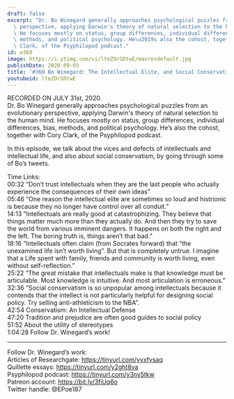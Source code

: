 ```yaml
---
draft: false
excerpt: "Dr. Bo Winegard generally approaches psychological puzzles from an evolutionary\
  \ perspective, applying Darwin's theory of natural selection to the human mind.\
  \ He focuses mostly on status, group differences, individual differences, bias,\
  \ methods, and political psychology. He\u2019s also the cohost, together with Cory\
  \ Clark, of the Psyphilopod podcast."
id: e360
image: https://i.ytimg.com/vi/lteZOrSDtwE/maxresdefault.jpg
publishDate: 2020-09-03
title: '#360 Bo Winegard: The Intellectual Elite, and Social Conservatism'
youtubeid: lteZOrSDtwE
---
```

RECORDED ON JULY 31st, 2020.  
Dr. Bo Winegard generally approaches psychological puzzles from an evolutionary perspective, applying Darwin's theory of natural selection to the human mind. He focuses mostly on status, group differences, individual differences, bias, methods, and political psychology. He’s also the cohost, together with Cory Clark, of the Psyphilopod podcast.

In this episode, we talk about the vices and defects of intellectuals and intellectual life, and also about social conservatism, by going through some of Bo’s tweets.

Time Links:  
00:32  “Don’t trust intellectuals when they are the last people who actually experience the consequences of their own ideas”  
05:46  “One reason the intellectual elite are sometimes so loud and histrionic is because they no longer have control over all conduit.”  
14:13  “Intellectuals are really good at catastrophizing. They believe that things matter much more than they actually do. And then they try to save the world from various imminent dangers. It happens on both the right and the left. The boring truth is, things aren’t that bad.”  
18:16  “Intellectuals often claim (from Socrates forward) that “the unexamined life isn’t worth living”. But that is completely untrue. I imagine that a Life spent with family, friends and community is worth living, even without self-reflection.”  
25:22  “The great mistake that intellectuals make is that knowledge must be articulable. Most knowledge is intuitive. And most articulation is erroneous.”  
32:36  “Social conservatism is so unpopular among intellectuals because it contends that the intellect is not particularly helpful for designing social policy. Try selling anti-athleticism to the NBA”.  
42:54  Conservatism: An Intellectual Defense  
47:20  Tradition and prejudice are often good guides to social policy  
51:52  About the utility of stereotypes  
1:04:28  Follow Dr. Winegard’s work!

---

Follow Dr. Winegard’s work:  
Articles of Researchgate: https://tinyurl.com/yyxfysaq  
Quillette essays: https://tinyurl.com/y2ght8va  
Psyphilopod podcast: https://tinyurl.com/y3ny5tkw  
Patreon account: https://bit.ly/3fiUq6o  
Twitter handle: @EPoe187
